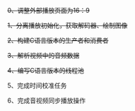~~0、调整外部播放页面为16：9~~

~~1、分离播放初始化，获取解码器、绘制图像~~

~~2、构建C语言版本的生产者和消费者~~

~~3、解析视频中的音频数据~~

~~4、编写C语言版本的线程池~~

5、完成时间校准任务

6、完成音视频同步播放操作

